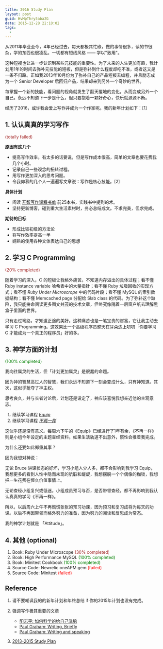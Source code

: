 ```yaml
---
title: 2016 Study Plan
layout: post
guid: HvMpThry5abaZG
date: 2015-12-28 22:10:02
tags:
  - 
---
```


从2011年毕业至今，4年已经过去，每天都极其忙碌，做的事情很多，读的书很杂，学的东西也很凌乱。一切都有短线风格 —— 学以"致用"。

这种短视也让进一步认识到某些元技能的重要性。为了未来的人生更加有趣，我计划用1年的时间去弥补元技能的短板，但是弥补到什么程度却吃不准，或者这又是一条不归路。正如我2013年10月份为了弥补自己的产品短板去编程，并且励志成为一个 Senior Developer 后回归产品，结果却来到另外一个奇妙的世界。

每掌握一个新的技能，看问题的视角就发生了翻天覆地的变化，从而变成另外一个自己。永远不知道下一步是什么，但只要抱着一颗好奇心，快乐就源源不断。

经历了2016，或许我会爱上写作并成为一个作家呢。我的新年计划如下：[1]

## 1. 认认真真的学习写作

<span style="color:brown">(totally failed)</span>

**原因有这几个**

* 提高写作效率。有太多的话要说，但是写作成本很高，简单的文章也要花费我几个小时。
* 记录自己一些观念的扭转过程。
* 用写作更加深入的思考问题。
* 令我仰慕的几个人一遍遍写文章说：写作是核心技能。[2]

**具体计划**

* 阅读 [开智写作课程书单](http://www.douban.com/doulist/39820236) 前25本书，实践书中提到的术。
* 坚持更新博客，碰到重大生活素材时，务必总结成文。不求完美，但求完成。

**期待的目标**

* 形成比较初级的方法论
* 将写作效率提高一半
* 娴熟的使用各种文体表达自己的思想


## 2. 学习 C Programming

<span style="color:brown">(20% completed)</span>

随着学习的深入，C 的短板让我格外痛苦。不知道内存溢出的具体过程；看不懂 Ruby instance variable 哈希表中的大量指针；看不懂 Ruby 垃圾回收的实现方式；看不懂 *Ruby Under Microscrope* 中的代码片段；看不懂 MySQL 的索引数据结构；看不懂 Memcached page 分配给 Slab class 的代码。为了弥补这个缺陷，我只能拼命阅读更多图文并茂的技术文章，但终究像隔着一层窗户纸去理解黑盒子里面的世界。

只有走过弯路，才知道正途的美好。这种痛苦也是一笔宝贵的财富，它让我主动去学习 C Programming。这效果比一个高级程序员整天在耳朵边上叨叨「你要学习 C 才能成为一个真正的程序员」好的多。

## 3. 神学方面的计划

<span style="color:green">(100% completed)</span>

我向往属灵的生活，但「计划更加属灵」是很蠢的命题。

因为神的智慧高过人的智慧，我们永远不知道下一刻会变成什么，只有神知道。其次，这似乎抢夺了神主权。

思考良久，并与长者讨论后，计划还是设定了，神应该喜悦我想亲近他的主观意志。

1. 继续学习课程 [*Equip*](http://www.iequip.org/)
2. 继续学习课程 [*不再一样*](http://book.douban.com/subject/1859392/)

这似乎还是没有意义。每周六下午的《Equip》已经进行了1年有余，《不再一样》则是小组今年设定的主题查经资料。如果生活轨道不出意外，惯性会推着我完成。

为什么还要如此郑重其事？

因为我想对神说：

无论 Bruce 讲课状态的好坏，学习小组人少人多，都不会影响到我学习 Equip，我想更多的看到人性中隐而未现的肮脏和龌龊，我想摆脱一个个偶像的枷锁，我想把一生花费在恒久价值事情上。

无论查经小组复兴或低迷，小组成员预习与否，是否带领查经，都不再影响到我认认真真的学习《不再一样》。

所以，以后周六上午不再慌慌张张的预习功课，因为预习和复习成将为每天的功课。以后不再因带领而格外努力的准备，因为努力的阅读和反思成为常态。

我的神学计划就是 「Attitude」。

## 4. 其他 (optional)

1. Book: Ruby Under Microscope      <span style="color:brown">(30% completed)</span>
2. Book: High Performance MySQL     <span style="color:green">(100% completed) </span>
3. Book: Minitest Cookbook          <span style="color:green">(100% completed) </span>
4. Source Code: Newrelic oneAPM gem <span style="color:red">(failed) </span>
5. Source Code: Minitest            <span style="color:red">(failed) </span>

## Reference

1. 请不要嘲讽我的的新年计划和年终总结 if 你的2015年计划也没有完成。

2. 强调写作极其重要的文章
    * [阳志平: 如何科学的给自己洗脑](https://www.douban.com/doulist/42136135/)  
    * [Paul Graham: Writing, Briefly](http://www.paulgraham.com/writing44.html)   
    * [Paul Graham: Writing and speaking](http://paulgraham.com/speak.html)    
  
3. [2013-2015 Study Plan](/study-plan.html)
